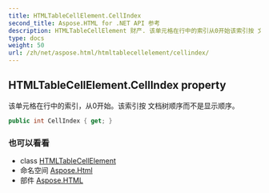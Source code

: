 ```yaml
---
title: HTMLTableCellElement.CellIndex
second_title: Aspose.HTML for .NET API 参考
description: HTMLTableCellElement 财产. 该单元格在行中的索引从0开始该索引按 文档树顺序而不是显示顺序
type: docs
weight: 50
url: /zh/net/aspose.html/htmltablecellelement/cellindex/
---
```

## HTMLTableCellElement.CellIndex property

该单元格在行中的索引，从0开始。该索引按 文档树顺序而不是显示顺序。

```csharp
public int CellIndex { get; }
```

### 也可以看看

* class [HTMLTableCellElement](../)
* 命名空间 [Aspose.Html](../../htmltablecellelement/)
* 部件 [Aspose.HTML](../../../)


